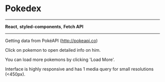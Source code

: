 # Pokedex

---

**React**, **styled-components**, **Fetch API**

---

Getting data from PokéAPI (http://pokeapi.co)

Click on pokemon to open detailed info on him.

You can load more pokemons by clicking 'Load More'.

Interface is highly responsive and has 1 media query for small resolutions (<450px).
